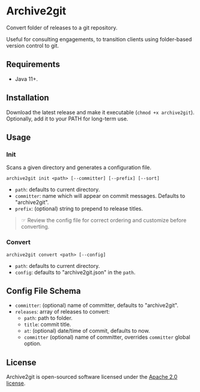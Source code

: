 # Archive2git

Convert folder of releases to a git repository.

Useful for consulting engagements, to transition clients using folder-based version control to git.

## Requirements

- Java 11+.

## Installation

Download the latest release and make it executable (`chmod +x archive2git`). 
Optionally, add it to your PATH for long-term use.

## Usage

### Init

Scans a given directory and generates a configuration file.

```shell
archive2git init <path> [--committer] [--prefix] [--sort]
```
- `path`: defaults to current directory.
- `committer`: name which will appear on commit messages. Defaults to "archive2git".
- `prefix`: (optional) string to prepend to release titles.

> ☞ Review the config file for correct ordering and customize before converting.

### Convert

```shell
archive2git convert <path> [--config]
```

- `path`: defaults to current directory.
- `config`: defaults to "archive2git.json" in the `path`.

## Config File Schema

- `committer`: (optional) name of committer, defaults to "archive2git".
- `releases`: array of releases to convert:
    - `path`: path to folder.
    - `title`: commit title.
    - `at`: (optional) date/time of commit, defaults to now.
    - `committer` (optional) name of committer, overrides `committer` global option.

## License

Archive2git is open-sourced software licensed under the [Apache 2.0 license](LICENSE).

